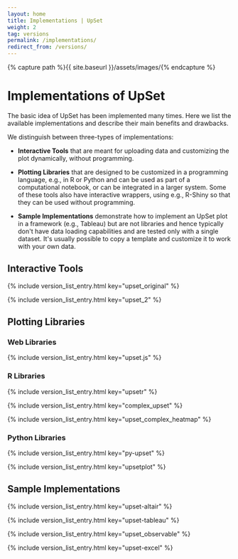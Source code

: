 ```yaml
---
layout: home
title: Implementations | UpSet
weight: 2
tag: versions
permalink: /implementations/
redirect_from: /versions/
---
```


{% capture path %}{{ site.baseurl }}/assets/images/{% endcapture %}



# Implementations of UpSet

The basic idea of UpSet has been implemented many times. Here we list the available implementations and describe their main benefits and drawbacks. 

We distinguish between three-types of implementations: 

* **Interactive Tools** that are meant for uploading data and customizing the plot dynamically, without programming. 

* **Plotting Libraries** that are designed to be customized in a programming language, e.g., in R or Python and can be used as part of a computational notebook, or can be integrated in a larger system. Some of these tools also have interactive wrappers, using e.g., R-Shiny so that they can be used without programming. 

* **Sample Implementations** demonstrate how to implement an UpSet plot in a framework (e.g., Tableau) but are not libraries and hence typically don't have data loading capabilities and are tested only with a single dataset. It's usually possible to copy a template and customize it to work with your own data.

## Interactive Tools
{% include version_list_entry.html key="upset_original" %}

{% include version_list_entry.html key="upset_2" %}

## Plotting Libraries

### Web Libraries
{% include version_list_entry.html key="upset.js" %}

### R Libraries
{% include version_list_entry.html key="upsetr" %}

{% include version_list_entry.html key="complex_upset" %}

{% include version_list_entry.html key="upset_complex_heatmap" %}

### Python Libraries
{% include version_list_entry.html key="py-upset" %}

{% include version_list_entry.html key="upsetplot" %}

## Sample Implementations
{% include version_list_entry.html key="upset-altair" %}

{% include version_list_entry.html key="upset-tableau" %}

{% include version_list_entry.html key="upset_observable" %}



{% include version_list_entry.html key="upset-excel" %}
















